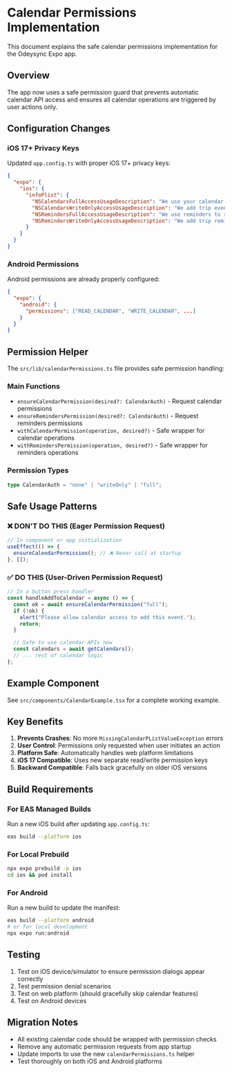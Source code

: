 # Calendar Permissions Implementation

This document explains the safe calendar permissions implementation for the Odeysync Expo app.

## Overview

The app now uses a safe permission guard that prevents automatic calendar API access and ensures all calendar operations are triggered by user actions only.

## Configuration Changes

### iOS 17+ Privacy Keys

Updated `app.config.ts` with proper iOS 17+ privacy keys:

```json
{
  "expo": {
    "ios": {
      "infoPlist": {
        "NSCalendarsFullAccessUsageDescription": "We use your calendar to read and update trip events you create.",
        "NSCalendarsWriteOnlyAccessUsageDescription": "We add trip events to your calendar without reading other entries.",
        "NSRemindersFullAccessUsageDescription": "We use reminders to read and manage trip tasks you create.",
        "NSRemindersWriteOnlyAccessUsageDescription": "We add trip reminders without reading other entries."
      }
    }
  }
}
```

### Android Permissions

Android permissions are already properly configured:
```json
{
  "expo": {
    "android": {
      "permissions": ["READ_CALENDAR", "WRITE_CALENDAR", ...]
    }
  }
}
```

## Permission Helper

The `src/lib/calendarPermissions.ts` file provides safe permission handling:

### Main Functions

- `ensureCalendarPermission(desired?: CalendarAuth)` - Request calendar permissions
- `ensureRemindersPermission(desired?: CalendarAuth)` - Request reminders permissions
- `withCalendarPermission(operation, desired?)` - Safe wrapper for calendar operations
- `withRemindersPermission(operation, desired?)` - Safe wrapper for reminders operations

### Permission Types

```typescript
type CalendarAuth = "none" | "writeOnly" | "full";
```

## Safe Usage Patterns

### ❌ DON'T DO THIS (Eager Permission Request)
```typescript
// In component or app initialization
useEffect(() => {
  ensureCalendarPermission(); // ❌ Never call at startup
}, []);
```

### ✅ DO THIS (User-Driven Permission Request)
```typescript
// In a button press handler
const handleAddToCalendar = async () => {
  const ok = await ensureCalendarPermission("full");
  if (!ok) {
    alert("Please allow calendar access to add this event.");
    return;
  }

  // Safe to use calendar APIs now
  const calendars = await getCalendars();
  // ... rest of calendar logic
};
```

## Example Component

See `src/components/CalendarExample.tsx` for a complete working example.

## Key Benefits

1. **Prevents Crashes**: No more `MissingCalendarPListValueException` errors
2. **User Control**: Permissions only requested when user initiates an action
3. **Platform Safe**: Automatically handles web platform limitations
4. **iOS 17 Compatible**: Uses new separate read/write permission keys
5. **Backward Compatible**: Falls back gracefully on older iOS versions

## Build Requirements

### For EAS Managed Builds
Run a new iOS build after updating `app.config.ts`:
```bash
eas build --platform ios
```

### For Local Prebuild
```bash
npx expo prebuild -p ios
cd ios && pod install
```

### For Android
Run a new build to update the manifest:
```bash
eas build --platform android
# or for local development
npx expo run:android
```

## Testing

1. Test on iOS device/simulator to ensure permission dialogs appear correctly
2. Test permission denial scenarios
3. Test on web platform (should gracefully skip calendar features)
4. Test on Android devices

## Migration Notes

- All existing calendar code should be wrapped with permission checks
- Remove any automatic permission requests from app startup
- Update imports to use the new `calendarPermissions.ts` helper
- Test thoroughly on both iOS and Android platforms

